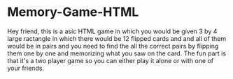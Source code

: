 # Memory-Game-HTML

Hey friend, this is a asic HTML game in which you would be given 3 by 4 large ractangle in which there would be 12 flipped cards and and all of them would be in pairs and you need to find the all the correct pairs by flipping them one by one and memorizing what you saw on the card.
The fun part is that it's a two player game so you can either play it alone or with one of your friends.
